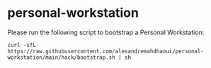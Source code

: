 # personal-workstation

Please run the following script to bootstrap a Personal Workstation:

```shell
curl -sfL https://raw.githubusercontent.com/alexandremahdhaoui/personal-workstation/main/hack/bootstrap.sh | sh
```
